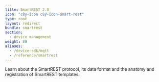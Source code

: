 ```yaml
---
title: SmartREST 2.0
icon: "c8y-icon c8y-icon-smart-rest"
type: root
layout: redirect
bundle: smartrest
section:
  - device_management
weight: 80
aliases:
  - /device-sdk/mqtt
  - /reference/smartrest
---
```


Learn about the SmartREST protocol, its data format and the anatomy and registration of SmartREST templates. 
